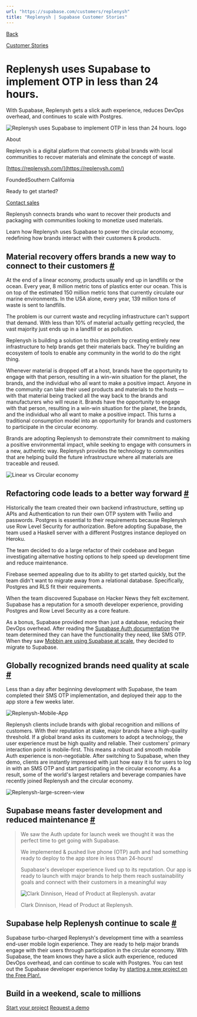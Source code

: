 ```yaml
---
url: "https://supabase.com/customers/replenysh"
title: "Replenysh | Supabase Customer Stories"
---
```


[Back](https://supabase.com/customers)

[Customer Stories](https://supabase.com/customers)

# Replenysh uses Supabase to implement OTP in less than 24 hours.

With Supabase, Replenysh gets a slick auth experience, reduces DevOps overhead, and continues to scale with Postgres.

![Replenysh uses Supabase to implement OTP in less than 24 hours. logo](https://supabase.com/_next/image?url=%2Fimages%2Fcustomers%2Flogos%2Freplenysh.png&w=3840&q=75&dpl=dpl_7FY8EmFQ6G3YqautJ4Fvh1viLnvu)

About

Replenysh is a digital platform that connects global brands with local communities to recover materials and eliminate the concept of waste.

[https://replenysh.com/](https://replenysh.com/)

FoundedSouthern California

Ready to get started?

[Contact sales](https://supabase.com/contact/enterprise)

Replenysh connects brands who want to recover their products and packaging with communities looking to monetize used materials.

Learn how Replenysh uses Supabase to power the circular economy, redefining how brands interact with their customers & products.

## Material recovery offers brands a new way to connect to their customers [\#](https://supabase.com/customers/replenysh\#material-recovery-offers-brands-a-new-way-to-connect-to-their-customers)

At the end of a linear economy, products usually end up in landfills or the ocean. Every year, 8 million metric tons of plastics enter our ocean. This is on top of the estimated 150 million metric tons that currently circulate our marine environments. In the USA alone, every year, 139 million tons of waste is sent to landfills.

The problem is our current waste and recycling infrastructure can't support that demand. With less than 10% of material actually getting recycled, the vast majority just ends up in a landfill or as pollution.

Replenysh is building a solution to this problem by creating entirely new infrastructure to help brands get their materials back. They're building an ecosystem of tools to enable any community in the world to do the right thing.

Whenever material is dropped off at a host, brands have the opportunity to engage with that person, resulting in a win-win situation for the planet, the brands, and the individual who all want to make a positive impact. Anyone in the community can take their used products and materials to the hosts — with that material being tracked all the way back to the brands and manufacturers who will reuse it. Brands have the opportunity to engage with that person, resulting in a win-win situation for the planet, the brands, and the individual who all want to make a positive impact. This turns a traditional consumption model into an opportunity for brands and customers to participate in the circular economy.

Brands are adopting Replenysh to demonstrate their commitment to making a positive environmental impact, while seeking to engage with consumers in a new, authentic way. Replenysh provides the technology to communities that are helping build the future infrastructure where all materials are traceable and reused.

![Linear vs Circular economy](https://supabase.com/_next/image?url=%2Fimages%2Fblog%2Freplenysh%2Fcircular-economy.png&w=3840&q=75&dpl=dpl_7FY8EmFQ6G3YqautJ4Fvh1viLnvu)

## Refactoring code leads to a better way forward [\#](https://supabase.com/customers/replenysh\#refactoring-code-leads-to-a-better-way-forward)

Historically the team created their own backend infrastructure, setting up APIs and Authentication to run their own OTP system with Twilio and passwords. Postgres is essential to their requirements because Replenysh use Row Level Security for authorization. Before adopting Supabase, the team used a Haskell server with a different Postgres instance deployed on Heroku.

The team decided to do a large refactor of their codebase and began investigating alternative hosting options to help speed up development time and reduce maintenance.

Firebase seemed appealing due to its ability to get started quickly, but the team didn't want to migrate away from a relational database. Specifically, Postgres and RLS fit their requirements.

When the team discovered Supabase on Hacker News they felt excitement. Supabase has a reputation for a smooth developer experience, providing Postgres and Row Level Security as a core feature.

As a bonus, Supabase provided more than just a database, reducing their DevOps overhead. After reading the [Supabase Auth documentation](https://supabase.com/docs/guides/auth/overview) the team determined they can have the functionality they need, like SMS OTP. When they saw [Mobbin are using Supabase at scale](https://supabase.com/case-studies-mobbin), they decided to migrate to Supabase.

## Globally recognized brands need quality at scale [\#](https://supabase.com/customers/replenysh\#globally-recognized-brands-need-quality-at-scale)

Less than a day after beginning development with Supabase, the team completed their SMS OTP implementation, and deployed their app to the app store a few weeks later.

![Replenysh-Mobile-App](https://supabase.com/_next/image?url=%2Fimages%2Fblog%2Freplenysh%2FReplenysh-Mobile-App.png&w=3840&q=75&dpl=dpl_7FY8EmFQ6G3YqautJ4Fvh1viLnvu)

Replenysh clients include brands with global recognition and millions of customers. With their reputation at stake, major brands have a high-quality threshold. If a global brand asks its customers to adopt a technology, the user experience must be high quality and reliable. Their customers' primary interaction point is mobile-first. This means a robust and smooth mobile Auth experience is non-negotiable. After switching to Supabase, when they demo, clients are instantly impressed with just how easy it is for users to log in with an SMS OTP and start participating in the circular economy. As a result, some of the world's largest retailers and beverage companies have recently joined Replenysh and the circular economy.

![Replenysh-large-screen-view](https://supabase.com/_next/image?url=%2Fimages%2Fblog%2Freplenysh%2FReplenysh-large-screen-view.png&w=3840&q=75&dpl=dpl_7FY8EmFQ6G3YqautJ4Fvh1viLnvu)

## Supabase means faster development and reduced maintenance [\#](https://supabase.com/customers/replenysh\#supabase-means-faster-development-and-reduced-maintenance)

> We saw the Auth update for launch week we thought it was the perfect time to get going with
> Supabase.
>
> We implemented & pushed live phone (OTP) auth and had something ready to deploy to the app store
> in less than 24-hours!
>
> Supabase's developer experience lived up to its reputation. Our app is ready to launch with
> major brands to help them reach sustainability goals and connect with their customers in a
> meaningful way
>
> ![Clark Dinnison, Head of Product at Replenysh. avatar](https://supabase.com/_next/image?url=%2Fimages%2Fblog%2Favatars%2Fclark-dinnison.jpeg&w=64&q=75&dpl=dpl_7FY8EmFQ6G3YqautJ4Fvh1viLnvu)
>
> Clark Dinnison, Head of Product at Replenysh.

## Supabase help Replenysh continue to scale [\#](https://supabase.com/customers/replenysh\#supabase-help-replenysh-continue-to-scale)

Supabase turbo-charged Replenysh's development time with a seamless end-user mobile login experience. They are ready to help major brands engage with their users through participation in the circular economy. With Supabase, the team knows they have a slick auth experience, reduced DevOps overhead, and can continue to scale with Postgres. You can test out the Supabase developer experience today by [starting a new project on the Free Plan!.](https://supabase.com/dashboard)

## Build in a weekend, scale to millions

[Start your project](https://supabase.com/dashboard) [Request a demo](https://supabase.com/contact/sales)